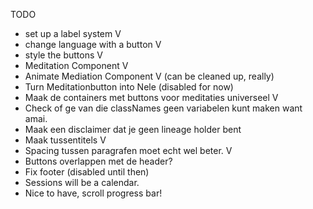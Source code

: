 TODO
- set up a label system V
- change language with a button V
- style the buttons V
- Meditation Component V
- Animate Mediation Component V (can be cleaned up, really)
- Turn Meditationbutton into Nele (disabled for now)
- Maak de containers met buttons voor meditaties universeel V
- Check of ge van die classNames geen variabelen kunt maken want amai.  
- Maak een disclaimer dat je geen lineage holder bent
- Maak tussentitels V
- Spacing tussen paragrafen moet echt wel beter. V
- Buttons overlappen met de header?
- Fix footer (disabled until then)
- Sessions will be a calendar. 
- Nice to have, scroll progress bar!


